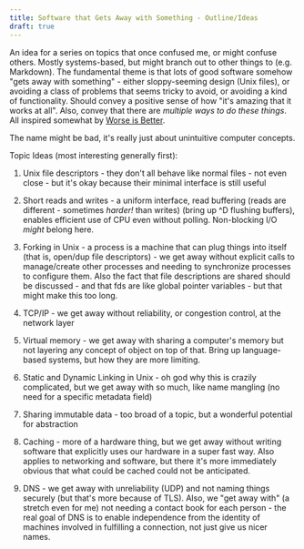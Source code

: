 ```yaml
---
title: Software that Gets Away with Something - Outline/Ideas
draft: true
---
```


An idea for a series on topics that once confused me, or might confuse others. Mostly systems-based, but might branch out to other things to (e.g. Markdown). The fundamental theme is that lots of good software somehow "gets away with something" - either sloppy-seeming design (Unix files), or avoiding a class of problems that seems tricky to avoid, or avoiding a kind of functionality. Should convey a positive sense of how "it's amazing that it works at all". Also, convey that there are *multiple ways to do these things*. All inspired somewhat by [Worse is Better](https://www.dreamsongs.com/WorseIsBetter.html).

The name might be bad, it's really just about unintuitive computer concepts.

Topic Ideas (most interesting generally first):
1. Unix file descriptors - they don't all behave like normal files - not even close - but it's okay because their minimal interface is still useful
2. Short reads and writes - a uniform interface, read buffering (reads are different - sometimes *harder!* than writes) (bring up ^D flushing buffers), enables efficient use of CPU even without polling. Non-blocking I/O *might* belong here.
3. Forking in Unix - a process is a machine that can plug things into itself (that is, open/dup file descriptors) - we get away without explicit calls to manage/create other processes and needing to synchronize processes to configure them. Also the fact that file descriptions are shared should be discussed - and that fds are like global pointer variables - but that might make this too long.
4. TCP/IP - we get away without reliability, or congestion control, at the network layer
5. Virtual memory - we get away with sharing a computer's memory but not layering any concept of object on top of that. Bring up language-based systems, but how they are more limiting.


6. Static and Dynamic Linking in Unix - oh god why this is crazily complicated, but we get away with so much, like name mangling (no need for a specific metadata field)
7. Sharing immutable data - too broad of a topic, but a wonderful potential for abstraction
8. Caching - more of a hardware thing, but we get away without writing software that explicitly uses our hardware in a super fast way. Also applies to networking and software, but there it's more immediately obvious that what could be cached could not be anticipated.
9. DNS - we get away with unreliability (UDP) and not naming things securely (but that's more because of TLS). Also, we "get away with" (a stretch even for me) not needing a contact book for each person - the real goal of DNS is to enable independence from the identity of machines involved in fulfilling a connection, not just give us nicer names.